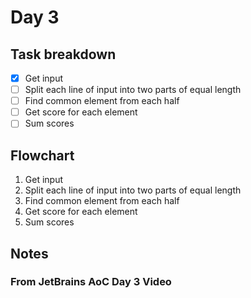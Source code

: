 # Day 3

## Task breakdown

* [x] Get input
* [ ] Split each line of input into two parts of equal length
* [ ] Find common element from each half
* [ ] Get score for each element
* [ ] Sum scores

## Flowchart

1. Get input
2. Split each line of input into two parts of equal length
3. Find common element from each half
4. Get score for each element
5. Sum scores

## Notes

### From JetBrains AoC Day 3 Video